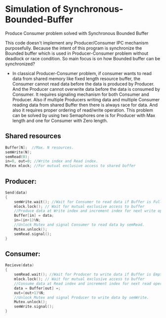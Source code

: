 # Simulation of Synchronous-Bounded-Buffer
Produce Consumer problem solved with Synchronous Bounded Buffer

This code doesn't implement any Producer/Consumer IPC mechanism purposefully. Because the intent of this program is synchronize the Bounded buffer which is used in Producer-Consumer problem without deadlock or race condition. So main focus is on how Bounded buffer can be synchronized?

* In classical Producer-Consumer problem, if consumer wants to read data from shared memory like fixed length resource buffer, the Consumer cannot read data before the data is produced by Producer. And the Producer cannot overwrite data before the data is consumed by Consumer. It requires signaling mechanism for both Consumer and Producer.
Also if multiple Producers writing data and multiple Consumer reading data from shared Buffer then there is always race for data. And also it requires proper ordering of read/write operation.
This problem can be solved by using two Semaphores one is for Producer with Max length and one for Consumer with Zero length.

## Shared resources
```C
Buffer[N];  //Max. N resources.
semWrite(N);
semRead(0);
in=0, out=0; //Write index and Read index.
Mutex mlock; //For mutual exclusive access to shared buffer
```

## Producer:
```C
Send(data)
{
	semWrite.wait(); //Wait for Consumer to read data if Buffer is Full.
	mlock.lock(); // Wait for mutual exclusive access to buffer
	//Produce data at Write index and increment index for next write operation   
	Buffer[in] = data;   
	in=(in+1)%N;
	//Unlock Mutex and signal Consumer to read data by semRead.
	Mutex.unlock();
	semRead.signal();
}
```

## Consumer:
```C
Recieve(data)
{
	semRead.wait(); //Wait for Producer to write data if Buffer is Empty.
	mlock.lock(); // Wait for mutual exclusive access to buffer
	//Consume data at Read index and increment index for next read operation   
	data = Buffer[out] =;   
	out=(out+1)%N;
	//Unlock Mutex and signal Producer to write data by semWrite.
	Mutex.unlock();
	semWrite.signal();
}
```
